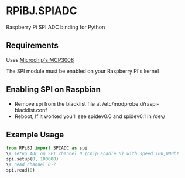 RPiBJ.SPIADC
============

Raspberry Pi SPI ADC binding for Python

## Requirements
Uses [Microchip's MCP3008](http://www.microchip.com/wwwproducts/Devices.aspx?dDocName=en010530)

The SPI module must be enabled on your Raspberry Pi's kernel

## Enabling SPI on Raspbian
*  Remove spi from the blacklist file at /etc/modprobe.d/raspi-blacklist.conf
*  Reboot, If it worked you'll see spidev0.0 and spidev0.1 in /dev/

## Example Usage
```python
from RPiBJ import SPIADC as spi
\# setup ADC on SPI channel 0 (Chip Enable 0) with speed 100,000hz
spi.setup(0, 100000)
\# read channel 0-7
spi.read(0)
```
